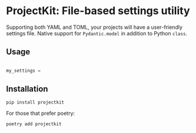 # ProjectKit: File-based settings utility

Supporting both YAML and TOML, your projects will have a user-friendly settings file. Native support for `Pydantic.model` in addition to Python `class`.

## Usage
```python

my_settings = 
```

## Installation
```shell
pip install projectkit
```
For those that prefer poetry:
```shell
poetry add projectkit
```
